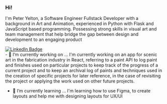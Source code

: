### Hi!
I'm Peter Yelton, a Software Engineer Fullstack Developer with a background in Art and Animation, experienced in Python with Flask and JavaScript based programming. Possessing strong skills in visual art and team management that help bridge the gap between design and development to an engaging product
<div id="badges">
  <a href="https://www.linkedin.com/in/peteryelton/"><img src="https://img.shields.io/badge/LinkedIn-blue?style=for-the-badge&logo=linkedin&logoColor=white" alt="LinkedIn Badge"/></a>
  
</div>
- 🔭 I’m currently working on ...
I'm currently working on an app for scenic art in the fabrication industry in React, referring to a paint API to log paint and finishes used on particular projects to keep track of the progress of a current project and to keep an archival log of paints and techniques used in the creation of specific projects for later reference, in the case of revisiting the project or applying the work used on other future projects.

- 🌱 I’m currently learning ...
I'm learning how to use Figma, to create layouts and help me with designing layouts for UX/UI

<!--
**rknm-cell/rknm-cell** is a ✨ _special_ ✨ repository because its `README.md` (this file) appears on your GitHub profile.

Here are some ideas to get you started:

- 🔭 I’m currently working on ...
- 🌱 I’m currently learning ...
- 👯 I’m looking to collaborate on ...
- 🤔 I’m looking for help with ...
- 💬 Ask me about ...
- 📫 How to reach me: ...
- 😄 Pronouns: ...
- ⚡ Fun fact: ...
-->
